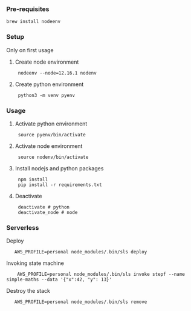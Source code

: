 ### Pre-requisites

    brew install nodeenv

### Setup

Only on first usage

1. Create node environment

        nodeenv --node=12.16.1 nodenv

2. Create python environment

        python3 -m venv pyenv
        
### Usage

1. Activate python environment

        source pyenv/bin/activate
  
2. Activate node environment

        source nodenv/bin/activate

3. Install nodejs and python packages

        npm install
        pip install -r requirements.txt
        
4. Deactivate

        deactivate # python
        deactivate_node # node
        
        
### Serverless

Deploy

       AWS_PROFILE=personal node_modules/.bin/sls deploy

Invoking state machine

        AWS_PROFILE=personal node_modules/.bin/sls invoke stepf --name simple-maths --data '{"x":42, "y": 13}'
        
Destroy the stack

       AWS_PROFILE=personal node_modules/.bin/sls remove